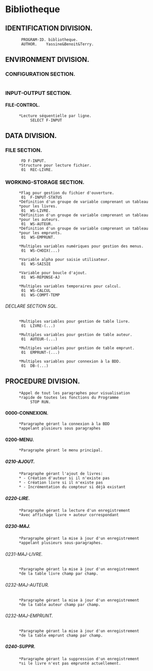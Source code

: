 # Bibliotheque
## IDENTIFICATION DIVISION.
```cobol
       PROGRAM-ID. bibliotheque.
       AUTHOR.    Yassine&Benoit&Terry.
```
## ENVIRONMENT DIVISION.
### CONFIGURATION SECTION.
```cobol

```
### INPUT-OUTPUT SECTION.
#### FILE-CONTROL.
```cobol
      *Lecture séquentielle par ligne.
           SELECT F-INPUT
```
## DATA DIVISION.
### FILE SECTION.
```cobol
       FD F-INPUT.
      *Structure pour lecture fichier.
       01  REC-LIVRE.
```
### WORKING-STORAGE SECTION.
```cobol
      *Flag pour gestion du fichier d'ouverture.
       01  F-INPUT-STATUS
      *Définition d'un groupe de variable comprenant un tableau
      *pour les livres.
       01  WS-LIVRE.
      *Définition d'un groupe de variable comprenant un tableau
      *pour les auteurs.
       01  WS-AUTEUR.
      *Définition d'un groupe de variable comprenant un tableau
      *pour les emprunts.
       01  WS-EMPRUNT.

      *Multiples variables numériques pour gestion des menus.
       01  WS-CHOIX(...)

      *Variable alpha pour saisie utilisateur.
       01  WS-SAISIE

      *Variable pour boucle d'ajout.
       01  WS-REPONSE-AJ

      *Multiples variables temporaires pour calcul.
       01  WS-CALCUL
       01  WS-COMPT-TEMP
```
###### DECLARE SECTION SQL.
```cobol
      *Multiples variables pour gestion de table livre.
       01  LIVRE-(...)

      *Multiples variables pour gestion de table auteur.
       01  AUTEUR-(...)

      *Multiples variables pour gestion de table emprunt.
       01  EMPRUNT-(...)

      *Multiples variables pour connexion à la BDD.
       01  DB-(...)
```
## PROCEDURE DIVISION.
```cobol
      *Appel de tout les paragraphes pour visualisation
      *rapide de toutes les fonctions du Programme
           STOP RUN.
```
#### 0000-CONNEXION.
```cobol
      *Paragraphe gérant la connexion à la BDD
      *appelant plusieurs sous paragraphes
```
#### 0200-MENU.
```cobol
      *Paragraphe gérant le menu principal.
```
##### 0210-AJOUT.
```cobol
      *Paragraphe gérant l'ajout de livres:
      * - Création d'auteur si il n'existe pas
      * - Création livre si il n'existe pas
      * - Incrémentation du compteur si déjà existant
```
##### 0220-LIRE.
```cobol
      *Paragraphe gérant la lecture d'un enregistrement
      *Avec affichage livre + auteur correspondant
```

##### 0230-MAJ.
```cobol
      *Paragraphe gérant la mise à jour d'un enregistrement
      *appelant plusieurs sous-paragraphes.
```
###### 0231-MAJ-LIVRE.
```cobol
      *Paragraphe gérant la mise à jour d'un enregistrement
      *de la table livre champ par champ.
```
###### 0232-MAJ-AUTEUR.
```cobol
      *Paragraphe gérant la mise à jour d'un enregistrement
      *de la table auteur champ par champ.
```
###### 0232-MAJ-EMPRUNT.
```cobol
      *Paragraphe gérant la mise à jour d'un enregistrement
      *de la table emprunt champ par champ.
```
##### 0240-SUPPR.
```cobol
      *Paragraphe gérant la suppression d'un enregistrement
      *si le livre n'est pas emprunté actuellement.
```
